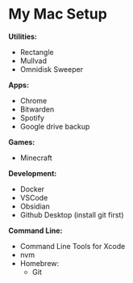 # My Mac Setup

**Utilities:**
- Rectangle
- Mullvad
- Omnidisk Sweeper

**Apps:**
- Chrome
- Bitwarden
- Spotify
- Google drive backup

**Games:**
- Minecraft


**Development:**
- Docker
- VSCode
- Obsidian
- Github Desktop (install git first)

**Command Line:**
- Command Line Tools for Xcode
- nvm
- Homebrew:
  - Git
